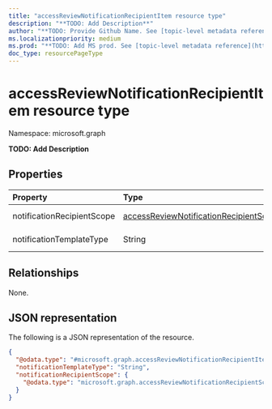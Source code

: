```yaml
---
title: "accessReviewNotificationRecipientItem resource type"
description: "**TODO: Add Description**"
author: "**TODO: Provide Github Name. See [topic-level metadata reference](https://msgo.azurewebsites.net/add/document/guidelines/metadata.html#topic-level-metadata)**"
ms.localizationpriority: medium
ms.prod: "**TODO: Add MS prod. See [topic-level metadata reference](https://msgo.azurewebsites.net/add/document/guidelines/metadata.html#topic-level-metadata)**"
doc_type: resourcePageType
---
```


# accessReviewNotificationRecipientItem resource type

Namespace: microsoft.graph



**TODO: Add Description**

## Properties
|Property|Type|Description|
|:---|:---|:---|
|notificationRecipientScope|[accessReviewNotificationRecipientScope](../resources/accessreviewnotificationrecipientscope.md)|**TODO: Add Description**|
|notificationTemplateType|String|**TODO: Add Description**|

## Relationships
None.

## JSON representation
The following is a JSON representation of the resource.
<!-- {
  "blockType": "resource",
  "@odata.type": "microsoft.graph.accessReviewNotificationRecipientItem"
}
-->
``` json
{
  "@odata.type": "#microsoft.graph.accessReviewNotificationRecipientItem",
  "notificationTemplateType": "String",
  "notificationRecipientScope": {
    "@odata.type": "microsoft.graph.accessReviewNotificationRecipientScope"
  }
}
```

